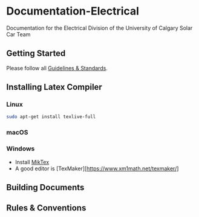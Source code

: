 # Documentation-Electrical
Documentation for the Electrical Division of the University of Calgary Solar Car Team 

## Getting Started
Please follow all [Guidelines & Standards](https://github.com/UCSolarCarTeam/Development-Resources/tree/master/Development-Guide/Git-Guides-and-Standards).

## Installing Latex Compiler
  ### Linux
  ```bash
  sudo apt-get install texlive-full
  ```
  ### macOS
  ### Windows
  * Install [MikTex](https://miktex.org/download)
  * A good editor is [TexMaker][https://www.xm1math.net/texmaker/]

## Building Documents


## Rules & Conventions
